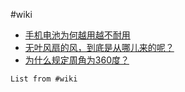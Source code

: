 #wiki

 - [手机电池为何越用越不耐用](https://mp.weixin.qq.com/s/hlgDAdMUGEM4J2hMKJwyhQ)
- [无叶风扇的风，到底是从哪儿来的呢？](https://mp.weixin.qq.com/s/nw3FTa0nCIjWXKX5_qEMig)
- [为什么规定周角为360度？](https://mp.weixin.qq.com/s/8qf3RWCcQD9zVWkWaIkHNA)
```dataview
List from #wiki 
```
